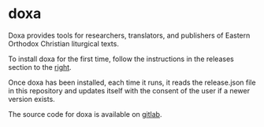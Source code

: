 # doxa
Doxa provides tools for researchers, translators, and publishers of Eastern Orthodox Christian liturgical texts. 

To install doxa for the first time, follow the instructions in the releases section to the [right](https://github.com/liturgiko/doxa/releases).

Once doxa has been installed, each time it runs, it reads the release.json file in this repository and updates itself with the consent of the user if a newer version exists.

The source code for doxa is available on [gitlab](https://gitlab.com/ocmc/liturgiko/doxa).

